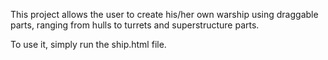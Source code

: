 This project allows the user to create his/her own warship using draggable parts, ranging from hulls to turrets and superstructure parts.

To use it, simply run the ship.html file.
